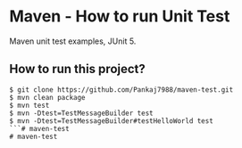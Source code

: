 # Maven - How to run Unit Test
Maven unit test examples, JUnit 5.

## How to run this project?
```
$ git clone https://github.com/Pankaj7988/maven-test.git
$ mvn clean package
$ mvn test
$ mvn -Dtest=TestMessageBuilder test
$ mvn -Dtest=TestMessageBuilder#testHelloWorld test
```# maven-test
# maven-test
